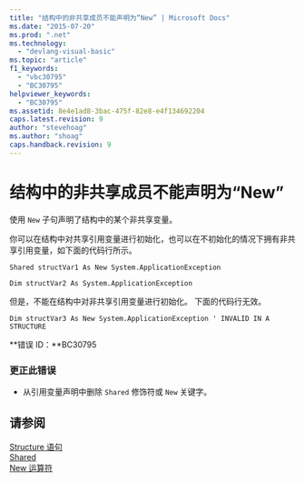 ```yaml
---
title: "结构中的非共享成员不能声明为“New” | Microsoft Docs"
ms.date: "2015-07-20"
ms.prod: ".net"
ms.technology: 
  - "devlang-visual-basic"
ms.topic: "article"
f1_keywords: 
  - "vbc30795"
  - "BC30795"
helpviewer_keywords: 
  - "BC30795"
ms.assetid: 8e4e1ad8-3bac-475f-82e8-e4f134692204
caps.latest.revision: 9
author: "stevehoag"
ms.author: "shoag"
caps.handback.revision: 9
---
```

# 结构中的非共享成员不能声明为“New”
使用 `New` 子句声明了结构中的某个非共享变量。  
  
 你可以在结构中对共享引用变量进行初始化，也可以在不初始化的情况下拥有非共享引用变量，如下面的代码行所示。  
  
 `Shared structVar1 As New System.ApplicationException`  
  
 `Dim structVar2 As System.ApplicationException`  
  
 但是，不能在结构中对非共享引用变量进行初始化。 下面的代码行无效。  
  
 `Dim structVar3 As New System.ApplicationException ' INVALID IN A STRUCTURE`  
  
 **错误 ID：**BC30795  
  
### 更正此错误  
  
-   从引用变量声明中删除 `Shared` 修饰符或 `New` 关键字。  
  
## 请参阅  
 [Structure 语句](../../visual-basic/language-reference/statements/structure-statement.md)   
 [Shared](../../visual-basic/language-reference/modifiers/shared.md)   
 [New 运算符](../../visual-basic/language-reference/operators/new-operator.md)